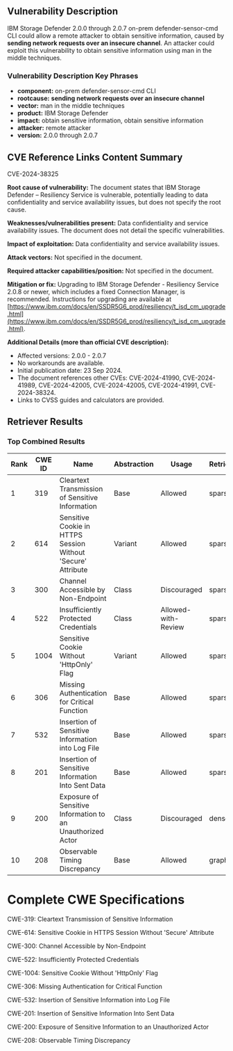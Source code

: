 ## Vulnerability Description
IBM Storage Defender 2.0.0 through 2.0.7 on-prem defender-sensor-cmd CLI could allow a remote attacker to obtain sensitive information, caused by **sending network requests over an insecure channel**. An attacker could exploit this vulnerability to obtain sensitive information using man in the middle techniques.

### Vulnerability Description Key Phrases
- **component:** on-prem defender-sensor-cmd CLI
- **rootcause:** **sending network requests over an insecure channel**
- **vector:** man in the middle techniques
- **product:** IBM Storage Defender
- **impact:** obtain sensitive information, obtain sensitive information
- **attacker:** remote attacker
- **version:** 2.0.0 through 2.0.7

## CVE Reference Links Content Summary
CVE-2024-38325

**Root cause of vulnerability:**
The document states that IBM Storage Defender – Resiliency Service is vulnerable, potentially leading to data confidentiality and service availability issues, but does not specify the root cause.

**Weaknesses/vulnerabilities present:**
Data confidentiality and service availability issues. The document does not detail the specific vulnerabilities.

**Impact of exploitation:**
Data confidentiality and service availability issues.

**Attack vectors:**
Not specified in the document.

**Required attacker capabilities/position:**
Not specified in the document.

**Mitigation or fix:**
Upgrading to IBM Storage Defender - Resiliency Service 2.0.8 or newer, which includes a fixed Connection Manager, is recommended. Instructions for upgrading are available at [https://www.ibm.com/docs/en/SSDR5G6_prod/resiliency/t_isd_cm_upgrade.html](https://www.ibm.com/docs/en/SSDR5G6_prod/resiliency/t_isd_cm_upgrade.html).

**Additional Details (more than official CVE description):**
*   Affected versions: 2.0.0 - 2.0.7
*   No workarounds are available.
*   Initial publication date: 23 Sep 2024.
*   The document references other CVEs: CVE-2024-41990, CVE-2024-41989, CVE-2024-42005, CVE-2024-42005, CVE-2024-41991, CVE-2024-38324.
*   Links to CVSS guides and calculators are provided.

## Retriever Results

### Top Combined Results

| Rank | CWE ID | Name | Abstraction | Usage  | Retrievers | Individual Scores |
|------|--------|------|-------------|-------|------------|-------------------|
| 1 | 319 | Cleartext Transmission of Sensitive Information | Base | Allowed | sparse | 0.347 |
| 2 | 614 | Sensitive Cookie in HTTPS Session Without 'Secure' Attribute | Variant | Allowed | sparse | 0.321 |
| 3 | 300 | Channel Accessible by Non-Endpoint | Class | Discouraged | sparse | 0.302 |
| 4 | 522 | Insufficiently Protected Credentials | Class | Allowed-with-Review | sparse | 0.294 |
| 5 | 1004 | Sensitive Cookie Without 'HttpOnly' Flag | Variant | Allowed | sparse | 0.286 |
| 6 | 306 | Missing Authentication for Critical Function | Base | Allowed | sparse | 0.274 |
| 7 | 532 | Insertion of Sensitive Information into Log File | Base | Allowed | sparse | 0.272 |
| 8 | 201 | Insertion of Sensitive Information Into Sent Data | Base | Allowed | sparse | 0.271 |
| 9 | 200 | Exposure of Sensitive Information to an Unauthorized Actor | Class | Discouraged | dense | 0.567 |
| 10 | 208 | Observable Timing Discrepancy | Base | Allowed | graph | 0.003 |



# Complete CWE Specifications

CWE-319: Cleartext Transmission of Sensitive Information

CWE-614: Sensitive Cookie in HTTPS Session Without 'Secure' Attribute

CWE-300: Channel Accessible by Non-Endpoint

CWE-522: Insufficiently Protected Credentials

CWE-1004: Sensitive Cookie Without 'HttpOnly' Flag

CWE-306: Missing Authentication for Critical Function

CWE-532: Insertion of Sensitive Information into Log File

CWE-201: Insertion of Sensitive Information Into Sent Data

CWE-200: Exposure of Sensitive Information to an Unauthorized Actor

CWE-208: Observable Timing Discrepancy